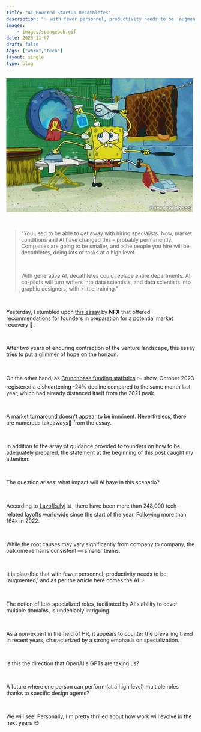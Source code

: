 ```yaml
---
title: "AI-Powered Startup Decathletes"
description: "✨ with fewer personnel, productivity needs to be 'augmented,' and here comes the AI..."
images: 
    - images/spongebob.gif
date: 2023-11-07
draft: false
tags: ["work","tech"]
layout: single
type: blog
---
```


![Spongebob](images/spongebob.gif)

&nbsp;

>"You used to be able to get away with hiring specialists. Now, market conditions and AI have changed this – probably permanently. Companies are going to be smaller, and >the people you hire will be decathletes, doing lots of tasks at a high level.
>
> &nbsp;
> 
>With generative AI, decathletes could replace entire departments. AI co-pilots will turn writers into data scientists, and data scientists into graphic designers, with >little training."

&nbsp;

Yesterday, I stumbled upon [this essay](https://www.nfx.com/post/how-to-prepare-for-an-upturn) by **NFX**  that offered recommendations for founders in preparation for a potential market recovery 🤞. 

&nbsp;

After two years of enduring contraction of the venture landscape, this essay tries to put a glimmer of hope on the horizon. 

&nbsp;

On the other hand, as [Crunchbase funding statistics](https://news.crunchbase.com/venture/global-vc-startup-funding-october-2023-monthly-report-data) 📉 show, October 2023 registered a disheartening -24% decline compared to the same month last year, which had already distanced itself from the 2021 peak. 

&nbsp;

A market turnaround doesn't appear to be imminent. Nevertheless, there are numerous takeaways📌 from the essay. 

&nbsp;

In addition to the array of guidance provided to founders on how to be adequately prepared, the statement at the beginning of this post caught my attention. 

&nbsp;

The question arises: what impact will AI have in this scenario? 

&nbsp;

According to [Layoffs.fyi](https://layoffs.fyi) 📊, there have been more than 248,000 tech-related layoffs worldwide since the start of the year. Following more than 164k in 2022.

&nbsp;

While the root causes may vary significantly from company to company, the outcome remains consistent — smaller teams. 

&nbsp;

It is plausible that with fewer personnel, productivity needs to be 'augmented,' and as per the article here comes the AI.✨

&nbsp;

The notion of less specialized roles, facilitated by AI's ability to cover multiple domains, is undeniably intriguing. 

&nbsp;

As a non-expert in the field of HR, it appears to counter the prevailing trend in recent years, characterized by a strong emphasis on specialization.

&nbsp;

Is this the direction that OpenAI's GPTs are taking us?

&nbsp;

A future where one person can perform (at a high level) multiple roles thanks to specific design agents?

&nbsp;

We will see! Personally, I'm pretty thrilled about how work will evolve in the next years 😎